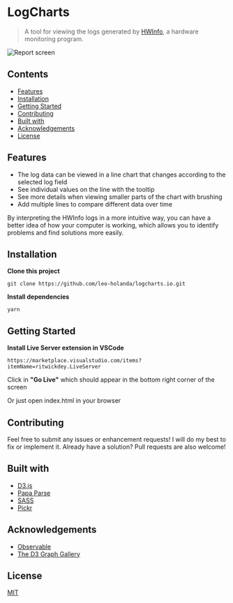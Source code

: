 # LogCharts

> A tool for viewing the logs generated by [HWInfo](https://www.hwinfo.com/), a hardware monitoring program.

![Report screen](https://i.imgur.com/rfWnwnh.png)

## Contents

- [Features](#features)
- [Installation](#installation)
- [Getting Started](#getting-started)
- [Contributing](#contributing)
- [Built with](#built-with)
- [Acknowledgements](#acknowledgements)
- [License](#contributing)

## Features

- The log data can be viewed in a line chart that changes according to the selected log field
- See individual values on the line with the tooltip
- See more details when viewing smaller parts of the chart with brushing
- Add multiple lines to compare different data over time

By interpreting the HWInfo logs in a more intuitive way, you can have a better idea of how your computer is working, which allows you to identify problems and find solutions more easily.

## Installation

**Clone this project**

`git clone https://github.com/leo-holanda/logcharts.io.git`

**Install dependencies**

`yarn`

## Getting Started

**Install Live Server extension in VSCode**

`https://marketplace.visualstudio.com/items?itemName=ritwickdey.LiveServer`

Click in **"Go Live"** which should appear in the bottom right corner of the screen

Or just open index.html in your browser

## Contributing

Feel free to submit any issues or enhancement requests! I will do my best to fix or implement it. Already have a solution? Pull requests are also welcome!

## Built with

- [D3.js](https://d3js.org/)
- [Papa Parse](https://www.papaparse.com/)
- [SASS](https://sass-lang.com/)
- [Pickr](https://github.com/Simonwep/pickr)

## Acknowledgements

- [Observable](https://observablehq.com/tutorials)
- [The D3 Graph Gallery](https://www.d3-graph-gallery.com/index.html)

## License

[MIT](https://choosealicense.com/licenses/mit/)


<!-- TODO
fix bug of tooltip vertical limits in chart
upload via drag and drop
fields text -> filename
fields should stay set when changing the file (if possible = existent in csv)
automatically link fieldButtons to selector (add delete button to selector) - default:colorToggle and remove MaterialAddButton
make left field-bar hideable
flow tooltip over selected curve
whole left field-bar is drag and drop file-upload-space
improve index page - automatically select first field of csv or automatically open example csv


optional:
multi file support. same values in same grid to compare multiple log recs. difficulty: need logical index instead of time
-->

<!-- done:
change radiobuttons: register click on label, store selectedLine globally, update median vals on change of selection, 
Click adds element as selector. Alt+Click replaces the existing selector -->